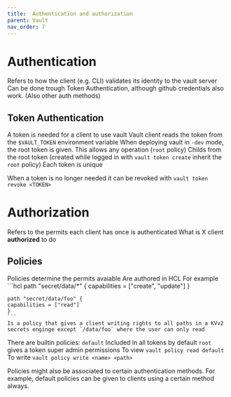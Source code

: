 ```yaml
---
title:  Authentication and authorization
parent: Vault
nav_order: 7
---
```


# Authentication

Refers to how the client (e.g. CLI) validates its identity to the vault server
Can be done trough Token Authentication, although github credentials also work. (Also other auth methods)

## Token Authentication

A token is needed for a client to use vault
Vault client reads the token from the `$VAULT_TOKEN` environment variable
When deploying vault in `-dev` mode, the root token is given. This allows any operation (`root` policy)
Childs from the root token (created while logged in with `vault token create` inherit the `root` policy)
Each token is unique

When a token is no longer needed it can be revoked with `vault token revoke <TOKEN>`


# Authorization

Refers to the permits each client has once is authenticated
What is X client **authorized** to do


## Policies

Policies determine the permits avaiable
Are authored in HCL
For example
    ```hcl
    path "secret/data/*" {
    capabilities = ["create", "update"]
    }

    path "secret/data/foo" {
    capabilities = ["read"]
    }
    ```
    Is a policy that gives a client writing rights to all paths in a KVv2 secrets enginge except `/data/foo` where the user can only read
There are builtin policies:
    `default` Included in all tokens by default
    `root` gives a token super admin permissions
To view `vault policy read default`
To write `vault policy write <name> <path>`

Policies might also be associated to certain authentication methods. For example, default policies can be given to clients using a certain method always.

